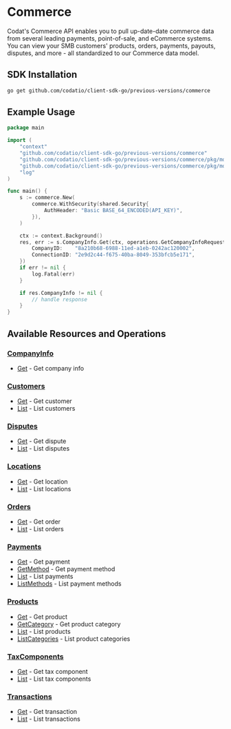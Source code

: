 # Commerce

<!-- Start Codat Library Description -->
﻿Codat's Commerce API enables you to pull up-date-date commerce data from several leading payments, point-of-sale, and eCommerce systems.
You can view your SMB customers' products, orders, payments, payouts, disputes, and more - all standardized to our Commerce data model.

<!-- End Codat Library Description -->

<!-- Start SDK Installation -->
## SDK Installation

```bash
go get github.com/codatio/client-sdk-go/previous-versions/commerce
```
<!-- End SDK Installation -->

## Example Usage
<!-- Start SDK Example Usage -->
```go
package main

import (
	"context"
	"github.com/codatio/client-sdk-go/previous-versions/commerce"
	"github.com/codatio/client-sdk-go/previous-versions/commerce/pkg/models/operations"
	"github.com/codatio/client-sdk-go/previous-versions/commerce/pkg/models/shared"
	"log"
)

func main() {
	s := commerce.New(
		commerce.WithSecurity(shared.Security{
			AuthHeader: "Basic BASE_64_ENCODED(API_KEY)",
		}),
	)

	ctx := context.Background()
	res, err := s.CompanyInfo.Get(ctx, operations.GetCompanyInfoRequest{
		CompanyID:    "8a210b68-6988-11ed-a1eb-0242ac120002",
		ConnectionID: "2e9d2c44-f675-40ba-8049-353bfcb5e171",
	})
	if err != nil {
		log.Fatal(err)
	}

	if res.CompanyInfo != nil {
		// handle response
	}
}

```
<!-- End SDK Example Usage -->

<!-- Start SDK Available Operations -->
## Available Resources and Operations


### [CompanyInfo](docs/sdks/companyinfo/README.md)

* [Get](docs/sdks/companyinfo/README.md#get) - Get company info

### [Customers](docs/sdks/customers/README.md)

* [Get](docs/sdks/customers/README.md#get) - Get customer
* [List](docs/sdks/customers/README.md#list) - List customers

### [Disputes](docs/sdks/disputes/README.md)

* [Get](docs/sdks/disputes/README.md#get) - Get dispute
* [List](docs/sdks/disputes/README.md#list) - List disputes

### [Locations](docs/sdks/locations/README.md)

* [Get](docs/sdks/locations/README.md#get) - Get location
* [List](docs/sdks/locations/README.md#list) - List locations

### [Orders](docs/sdks/orders/README.md)

* [Get](docs/sdks/orders/README.md#get) - Get order
* [List](docs/sdks/orders/README.md#list) - List orders

### [Payments](docs/sdks/payments/README.md)

* [Get](docs/sdks/payments/README.md#get) - Get payment
* [GetMethod](docs/sdks/payments/README.md#getmethod) - Get payment method
* [List](docs/sdks/payments/README.md#list) - List payments
* [ListMethods](docs/sdks/payments/README.md#listmethods) - List payment methods

### [Products](docs/sdks/products/README.md)

* [Get](docs/sdks/products/README.md#get) - Get product
* [GetCategory](docs/sdks/products/README.md#getcategory) - Get product category
* [List](docs/sdks/products/README.md#list) - List products
* [ListCategories](docs/sdks/products/README.md#listcategories) - List product categories

### [TaxComponents](docs/sdks/taxcomponents/README.md)

* [Get](docs/sdks/taxcomponents/README.md#get) - Get tax component
* [List](docs/sdks/taxcomponents/README.md#list) - List tax components

### [Transactions](docs/sdks/transactions/README.md)

* [Get](docs/sdks/transactions/README.md#get) - Get transaction
* [List](docs/sdks/transactions/README.md#list) - List transactions
<!-- End SDK Available Operations -->



<!-- Start Dev Containers -->



<!-- End Dev Containers -->



<!-- Start Go Types -->

<!-- End Go Types -->
